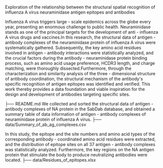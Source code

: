 Exploration of the relationship between the structural spatial recognition of influenza A virus neuraminidase antigen epitopes and antibodies

Influenza A virus triggers large - scale epidemics across the globe every year, presenting an enormous challenge to public health. Neuraminidase stands as one of the principal targets for the development of anti - influenza A virus drugs and vaccines.In this research, the structural data of antigen - antibody complexes of the neuraminidase protein of influenza A virus were systematically gathered. Subsequently, the key amino acid residues involved in antigen - antibody interactions were statistically analyzed, and the crucial factors during the antibody - neuraminidase protein binding process, such as amino acid usage preference, HCDR3 length, and charge matching, were thoroughly dissected.Furthermore, through the characterization and similarity analysis of the three - dimensional structure of antibody coordination, the structural mechanism of the antibody's specific recognition of antigen epitopes was identified and verified. This work thereby provides a data foundation and viable inspiration for the design and development of antibodies targeting specific sites.

├── README.md
We collected and sorted the structural data of antigen - antibody complexes of NA protein in the SabDab database, and obtained a summary table of data information of antigen - antibody complexes of neuraminidase protein of influenza A virus.
├── data/Summary_of_ab_ag_complexes.csv

In this study, the epitope and the site numbers and amino acid types of the corresponding antibody - coordinated amino acid residues were extracted, and the distribution of epitope sites on all 37 antigen - antibody complexes was statistically analyzed. Furthermore, the key regions on the NA antigen protein that stimulate the body to produce neutralizing antibodies were located.
├── data/Residues_of_epitopes.xlsx
